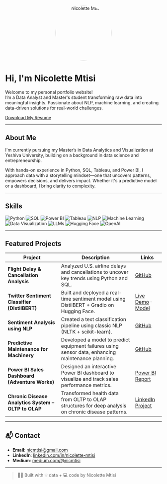 <p align="center">
  <img src="images/profile.jpg" alt="Nicolette Mtisi" width="180" style="border-radius: 50%">
</p>

#  Hi, I'm Nicolette Mtisi

Welcome to my personal portfolio website!  
I’m a Data Analyst and Master's student transforming raw data into meaningful insights. Passionate about NLP, machine learning, and creating data-driven solutions for real-world challenges.

 
 [Download My Resume](https://nic-stack.github.io/Resume.pdf)

---

##  About Me

I'm currently pursuing my Master’s in Data Analytics and Visualization at Yeshiva University, building on a background in data science and entrepreneurship.

With hands-on experience in Python, SQL, Tableau, and Power BI, I approach data with a storytelling mindset—one that uncovers patterns, empowers decisions, and delivers impact. Whether it's a predictive model or a dashboard, I bring clarity to complexity.

---

##  Skills

![Python](https://img.shields.io/badge/Python-3776AB?style=flat&logo=python&logoColor=white)
![SQL](https://img.shields.io/badge/SQL-003B57?style=flat&logo=postgresql)
![Power BI](https://img.shields.io/badge/Power%20BI-F2C811?style=flat&logo=powerbi&logoColor=black)
![Tableau](https://img.shields.io/badge/Tableau-E97627?style=flat&logo=tableau&logoColor=white)
![NLP](https://img.shields.io/badge/NLP-5B5B5B?style=flat)
![Machine Learning](https://img.shields.io/badge/Machine%20Learning-025E8C?style=flat)
![Data Visualization](https://img.shields.io/badge/Data%20Viz-FF6F00?style=flat)
![LLMs](https://img.shields.io/badge/LLMs-4B0082?style=flat)
![Hugging Face](https://img.shields.io/badge/HuggingFace-FFD21F?style=flat&logo=huggingface)
![OpenAI](https://img.shields.io/badge/OpenAI-412991?style=flat&logo=openai&logoColor=white)

---

##  Featured Projects

| Project | Description | Links |
|--------|-------------|-------|
| **Flight Delay & Cancellation Analysis** | Analyzed U.S. airline delays and cancellations to uncover key trends using Python and SQL. | [GitHub](https://github.com/nic-stack/USA-Air-travel-performance-) |
| **Twitter Sentiment Classifier (DistilBERT)** | Built and deployed a real-time sentiment model using DistilBERT + Gradio on Hugging Face. | [Live Demo](https://huggingface.co/spaces/nicmtisi/bert_sentiment_demo) · [Model](https://huggingface.co/Nicolettem/bert-sentiment-nic) |
| **Sentiment Analysis using NLP** | Created a text classification pipeline using classic NLP (NLTK + scikit-learn). | [GitHub](https://github.com/nic-stack/Twitter-Sentiment-Analysis) |
| **Predictive Maintenance for Machinery** | Developed a model to predict equipment failures using sensor data, enhancing maintenance planning. | [GitHub](https://github.com/nic-stack/predictive-maintenance) |
| **Power BI Sales Dashboard (Adventure Works)** | Designed an interactive Power BI dashboard to visualize and track sales performance metrics. | [Power BI Report](https://app.powerbi.com/groups/me/reports/c00bd03b-0461-44ba-bd9e-ecf60b2ecc4b/ReportSection?experience=power-bi) |
| **Chronic Disease Analytics System – OLTP to OLAP** | Transformed health data from OLTP to OLAP structures for deep analysis on chronic disease patterns. | [LinkedIn Project](https://www.linkedin.com/in/nicolette-mtisi/details/projects/?profileUrn=urn%3Ali%3Afsd_profile%3AACoAACw4oEEByhfHbAxmnOXOiJcNr0TjaRWZnHI) |

---

## 📬 Contact


-  **Email**: [nicmtisi@gmail.com](mailto:nicmtisi@gmail.com)
-  **LinkedIn**: [linkedin.com/in/nicolette-mtisi](https://www.linkedin.com/in/nicolette-mtisi)
-  **Medium**: [medium.com/@nicmtisi](https://medium.com/@nicmtisi)

---

> 👩‍💻 Built with 💡 data + 💻 code by Nicolette Mtisi

